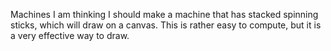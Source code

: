 Machines
I am thinking I should make a machine that has stacked spinning sticks, which will draw on a canvas. This is rather easy to compute, but it is a very effective way to draw.